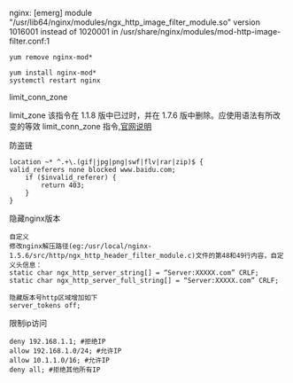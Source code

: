 nginx: [emerg] module "/usr/lib64/nginx/modules/ngx_http_image_filter_module.so" version 1016001 instead of 1020001 in /usr/share/nginx/modules/mod-http-image-filter.conf:1


```
yum remove nginx-mod*
```

```
yum install nginx-mod*
systemctl restart nginx

```


limit_conn_zone

limit_zone 该指令在 1.1.8 版中已过时，并在 1.7.6 版中删除。应使用语法有所改变的等效 limit_conn_zone 指令,[官网说明](https://nginx.org/en/docs/http/ngx_http_limit_conn_module.html#limit_zone)


防盗链
```
location ~* ^.+\.(gif|jpg|png|swf|flv|rar|zip)$ {  
valid_referers none blocked www.baidu.com;  
	if ($invalid_referer) {  
		return 403;  
	}  
}
```


隐藏nginx版本
```
自定义
修改nginx解压路径(eg:/usr/local/nginx-1.5.6/src/http/ngx_http_header_filter_module.c)文件的第48和49行内容，自定义头信息：  
static char ngx_http_server_string[] = “Server:XXXXX.com” CRLF;  
static char ngx_http_server_full_string[] = “Server:XXXXX.com” CRLF;  

隐藏版本号http区域增加如下  
server_tokens off;
```

限制ip访问

```
deny 192.168.1.1; #拒绝IP  
allow 192.168.1.0/24; #允许IP  
allow 10.1.1.0/16; #允许IP  
deny all; #拒绝其他所有IP
```
